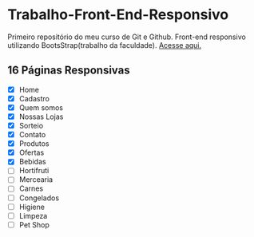# Trabalho-Front-End-Responsivo
 Primeiro repositório do meu curso de Git e Github. Front-end responsivo utilizando BootsStrap(trabalho da faculdade). 
 [Acesse aqui.](http://127.0.0.1:5501/Trabalho%20-%20Supermercado/index.html)
## 16 Páginas Responsivas
- [x] Home
- [x] Cadastro
- [x] Quem somos
- [x] Nossas Lojas
- [x] Sorteio
- [x] Contato
- [x] Produtos
- [x] Ofertas
- [x] Bebidas
- [ ] Hortifruti
- [ ] Mercearia
- [ ] Carnes
- [ ] Congelados
- [ ] Higiene
- [ ] Limpeza
- [ ] Pet Shop
